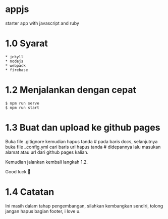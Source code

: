 # appjs
starter app with javascript and ruby

# 1.0 Syarat
    * jekyll
    * nodejs
    * webpack
    * firebase
    
# 1.2 Menjalankan dengan cepat
    $ npm run serve
    $ npm run start

# 1.3 Buat dan upload ke github pages
Buka file .gitignore kemudian hapus tanda # pada baris docs,
selanjutnya buka file _config.yml cari baris url hapus tanda # didepannya lalu masukan alamat atau url dari github pages kalian.

Kemudian jalankan kembali langkah 1.2.

Good luck 🙂
    
# 1.4 Catatan
Ini masih dalam tahap pengembangan, silahkan kembangkan sendiri, tolong jangan hapus bagian footer, i love u.